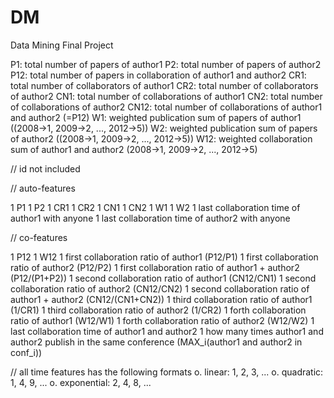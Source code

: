 # DM
Data Mining Final Project


P1: total number of papers of author1
P2: total number of papers of author2
P12: total number of papers in collaboration of author1 and author2
CR1: total number of collaborators of author1
CR2: total number of collaborators of author2
CN1: total number of collaborations of author1
CN2: total number of collaborations of author2
CN12: total number of collaborations of author1 and author2 (=P12)
W1: weighted publication sum of papers of author1 ((2008->1, 2009->2, ..., 2012->5))
W2: weighted publication sum of papers of author2 ((2008->1, 2009->2, ..., 2012->5))
W12: weighted collaboration sum of author1 and author2 (2008->1, 2009->2, ..., 2012->5)

// id
not included

// auto-features

1 P1
1 P2
1 CR1
1 CR2
1 CN1
1 CN2
1 W1
1 W2
1 last collaboration time of author1 with anyone
1 last collaboration time of author2 with anyone

// co-features

1 P12
1 W12
1 first collaboration ratio of author1 (P12/P1)
1 first collaboration ratio of author2 (P12/P2)
1 first collaboration ratio of author1 + author2 (P12/(P1+P2))
1 second collaboration ratio of author1 (CN12/CN1)
1 second collaboration ratio of author2 (CN12/CN2)
1 second collaboration ratio of author1 + author2 (CN12/(CN1+CN2))
1 third collaboration ratio of author1 (1/CR1)
1 third collaboration ratio of author2 (1/CR2)
1 forth collaboration ratio of author1 (W12/W1)
1 forth collaboration ratio of author2 (W12/W2)
1 last collaboration time of author1 and author2
1 how many times author1 and author2 publish in the same conference (MAX_i(author1 and author2 in conf_i))


// all time features has the following formats
o. linear: 1, 2, 3, ...
o. quadratic: 1, 4, 9, ...
o. exponential: 2, 4, 8, ...


